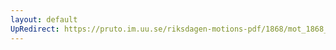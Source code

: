 ```yaml
---
layout: default
UpRedirect: https://pruto.im.uu.se/riksdagen-motions-pdf/1868/mot_1868__fk__59/mot_1868__fk__59-001.pdf
---
```

